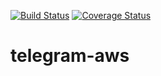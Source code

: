 [![Build Status](https://travis-ci.org/bearmug/telegram-aws.svg?branch=master)](https://travis-ci.org/bearmug/telegram-aws) [![Coverage Status](https://coveralls.io/repos/github/bearmug/telegram-aws/badge.svg?branch=master)](https://coveralls.io/github/bearmug/telegram-aws?branch=master)

# telegram-aws